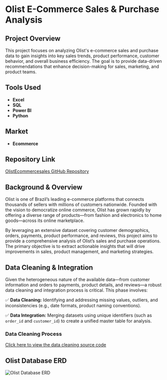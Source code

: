 # Olist E-Commerce Sales & Purchase Analysis

## Project Overview
This project focuses on analyzing Olist's e-commerce sales and purchase data to gain insights into key sales trends, product performance, customer behavior, and overall business efficiency. The goal is to provide data-driven recommendations that enhance decision-making for sales, marketing, and product teams.

## Tools Used
- **Excel**
- **SQL**
- **Power BI**
- **Python**

## Market
- **Ecommerce**

## Repository Link
[OlistEcommercesales GitHub Repository](https://github.com/GeorgeBonga/Olist-E-commerce-sales-Purchase-analysis)

## Background & Overview
Olist is one of Brazil’s leading e-commerce platforms that connects thousands of sellers with millions of customers nationwide. Founded with the vision to democratize online commerce, Olist has grown rapidly by offering a diverse range of products—from fashion and electronics to home goods—across its online marketplace. 

By leveraging an extensive dataset covering customer demographics, orders, payments, product performance, and reviews, this project aims to provide a comprehensive analysis of Olist’s sales and purchase operations. The primary objective is to extract actionable insights that will drive improvements in sales, product management, and marketing strategies.

## Data Cleaning & Integration
Given the heterogeneous nature of the available data—from customer information and orders to payments, product details, and reviews—a robust data cleaning and integration process is critical. This phase involves:

✅ **Data Cleaning:** Identifying and addressing missing values, outliers, and inconsistencies (e.g., date formats, product naming conventions).

✅ **Data Integration:** Merging datasets using unique identifiers (such as `order_id` and `customer_id`) to create a unified master table for analysis.

### Data Cleaning Process
[Click here to view the data cleaning source code](https://github.com/GeorgeBonga/Olist-E-commerce-sales-Purchase-analysis/blob/main/Exploration/Olist_dataset_cleaning.ipynb)

## Olist Database ERD
![Olist Database ERD](./assets/OlistERD.png)
